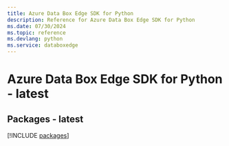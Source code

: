 ```yaml
---
title: Azure Data Box Edge SDK for Python
description: Reference for Azure Data Box Edge SDK for Python
ms.date: 07/30/2024
ms.topic: reference
ms.devlang: python
ms.service: databoxedge
---
```

# Azure Data Box Edge SDK for Python - latest
## Packages - latest
[!INCLUDE [packages](data-box-edge-index.md)]